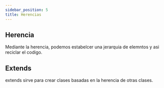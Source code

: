 ```yaml
---
sidebar_position: 5
title: Herencias
---
```


## Herencia
Mediante la herencia, podemos estabelcer una jerarquia de elemntos y asi reciclar el codigo.

## Extends
extends sirve para crear clases basadas en la herencia de otras clases.

